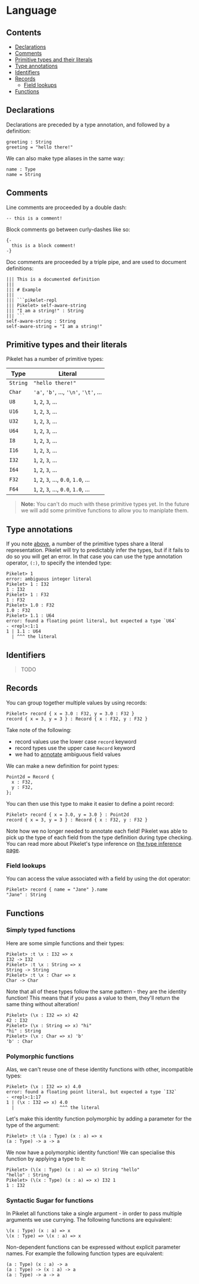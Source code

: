 # Language

## Contents

- [Declarations](#declarations)
- [Comments](#comments)
- [Primitive types and their literals](#primitive-types-and-their-literals)
- [Type annotations](#type-annotations)
- [Identifiers](#identifiers)
- [Records](#records)
  - [Field lookups](#field-lookups)
- [Functions](#functions)


## Declarations

Declarations are preceded by a type annotation, and followed by a definition:

```pikelet
greeting : String
greeting = "hello there!"
```

We can also make type aliases in the same way:

```pikelet
name : Type
name = String
```

## Comments

Line comments are proceeded by a double dash:

```pikelet
-- this is a comment!
```

Block comments go between curly-dashes like so:

```pikelet
{-
  this is a block comment!
-}
```

Doc comments are proceeded by a triple pipe, and are used to document
definitions:

```pikelet
||| This is a documented definition
|||
||| # Example
|||
||| ```pikelet-repl
||| Pikelet> self-aware-string
||| "I am a string!" : String
||| ```
self-aware-string : String
self-aware-string = "I am a string!"
```

## Primitive types and their literals

Pikelet has a number of primitive types:

| Type     | Literal                                |
|----------|----------------------------------------|
| `String` | `"hello there!"`                       |
| `Char`   | `'a'`, `'b'`, ..., `'\n'`, `'\t'`, ... |
| `U8`     | `1`, `2`, `3`, ...                     |
| `U16`    | `1`, `2`, `3`, ...                     |
| `U32`    | `1`, `2`, `3`, ...                     |
| `U64`    | `1`, `2`, `3`, ...                     |
| `I8`     | `1`, `2`, `3`, ...                     |
| `I16`    | `1`, `2`, `3`, ...                     |
| `I32`    | `1`, `2`, `3`, ...                     |
| `I64`    | `1`, `2`, `3`, ...                     |
| `F32`    | `1`, `2`, `3`, ..., `0.0`, `1.0`, ...  |
| `F64`    | `1`, `2`, `3`, ..., `0.0`, `1.0`, ...  |

> **Note:** You can't do much with these primitive types yet. In the future we
> will add some primitive functions to allow you to maniplate them.

## Type annotations

If you note [above](#primitive-types-and-their-literals), a number of the
primitive types share a literal representation. Pikelet will try to predictably
infer the types, but if it fails to do so you will get an error. In that case
you can use the type annotation operator, `(:)`, to specify the intended type:

```pikelet-repl
Pikelet> 1
error: ambiguous integer literal
Pikelet> 1 : I32
1 : I32
Pikelet> 1 : F32
1 : F32
Pikelet> 1.0 : F32
1.0 : F32
Pikelet> 1.1 : U64
error: found a floating point literal, but expected a type `U64`
- <repl>:1:1
1 | 1.1 : U64
  | ^^^ the literal
```

## Identifiers

> TODO

## Records

You can group together multiple values by using records:

```pikelet-repl
Pikelet> record { x = 3.0 : F32, y = 3.0 : F32 }
record { x = 3, y = 3 } : Record { x : F32, y : F32 }
```

Take note of the following:

- record values use the lower case `record` keyword
- record types use the upper case `Record` keyword
- we had to [annotate](#type-annotations) ambiguous field values

We can make a new definition for point types:

```pikelet
Point2d = Record {
  x : F32,
  y : F32,
};
```

You can then use this type to make it easier to define a point record:

```pikelet-repl
Pikelet> record { x = 3.0, y = 3.0 } : Point2d
record { x = 3, y = 3 } : Record { x : F32, y : F32 }
```

Note how we no longer needed to annotate each field! Pikelet was able to pick up
the type of each field from the type definition during type checking. You can
read more about Pikelet's type inference on [the type inference page](./type-inference).

### Field lookups

You can access the value associated with a field by using the dot operator:

```pikelet-repl
Pikelet> record { name = "Jane" }.name
"Jane" : String
```

## Functions

### Simply typed functions

Here are some simple functions and their types:

```pikelet-repl
Pikelet> :t \x : I32 => x
I32 -> I32
Pikelet> :t \x : String => x
String -> String
Pikelet> :t \x : Char => x
Char -> Char
```

Note that all of these types follow the same pattern - they are the identity
function! This means that if you pass a value to them, they'll return the same
thing without alteration!

```pikelet-repl
Pikelet> (\x : I32 => x) 42
42 : I32
Pikelet> (\x : String => x) "hi"
"hi" : String
Pikelet> (\x : Char => x) 'b'
'b' : Char
```

### Polymorphic functions

Alas, we can't reuse one of these identity functions with other, incompatible
types:

```pikelet-repl
Pikelet> (\x : I32 => x) 4.0
error: found a floating point literal, but expected a type `I32`
- <repl>:1:17
1 | (\x : I32 => x) 4.0
  |                 ^^^ the literal
```

Let's make this identity function polymorphic by adding a parameter for the type
of the argument:

```pikelet-repl
Pikelet> :t \(a : Type) (x : a) => x
(a : Type) -> a -> a
```

We now have a polymorphic identity function! We can specialise this function by
applying a type to it:

```pikelet-repl
Pikelet> (\(x : Type) (x : a) => x) String "hello"
"hello" : String
Pikelet> (\(x : Type) (x : a) => x) I32 1
1 : I32
```

### Syntactic Sugar for functions

In Pikelet all functions take a single argument - in order to pass multiple
arguments we use currying. The following functions are equivalent:

```pikelet
\(x : Type) (x : a) => x
\(x : Type) => \(x : a) => x
```

Non-dependent functions can be expressed without explicit parameter names. For
example the following function types are equivalent:

```pikelet
(a : Type) (x : a) -> a
(a : Type) -> (x : a) -> a
(a : Type) -> a -> a
```

